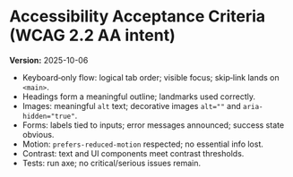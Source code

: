 # Accessibility Acceptance Criteria (WCAG 2.2 AA intent)
**Version:** 2025-10-06

- Keyboard‑only flow: logical tab order; visible focus; skip‑link lands on `<main>`.
- Headings form a meaningful outline; landmarks used correctly.
- Images: meaningful `alt` text; decorative images `alt=""` and `aria-hidden="true"`.
- Forms: labels tied to inputs; error messages announced; success state obvious.
- Motion: `prefers-reduced-motion` respected; no essential info lost.
- Contrast: text and UI components meet contrast thresholds.
- Tests: run axe; no critical/serious issues remain.
